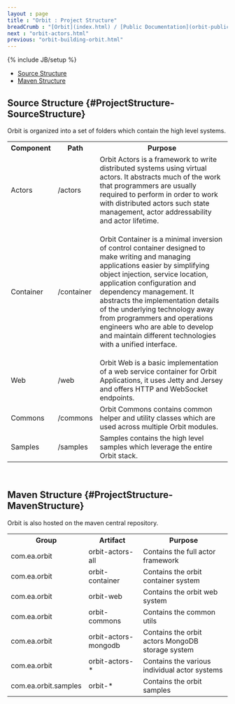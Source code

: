 ```yaml
---
layout : page
title : "Orbit : Project Structure"
breadCrumb : "[Orbit](index.html) / [Public Documentation](orbit-public-documentation.html)"
next : "orbit-actors.html"
previous: "orbit-building-orbit.html"
---
```

{% include JB/setup %}



-  [Source Structure](#ProjectStructure-SourceStructure)
-  [Maven Structure](#ProjectStructure-MavenStructure)



Source Structure {#ProjectStructure-SourceStructure}
----------


Orbit is organized into a set of folders which contain the high level systems.


<table>
<tr><th> Component </th><th> Path </th><th> Purpose </th></tr>
<tr><td> Actors </td><td> /actors </td><td> Orbit Actors is a framework to write distributed systems using virtual actors. It abstracts much of the work that programmers are usually required to perform in order to work with distributed actors such state management, actor addressability and actor lifetime.  </td></tr>
<tr><td> Container </td><td> /container </td><td>

Orbit Container is a minimal inversion of control container designed to make writing and managing applications easier by simplifying object injection, service location, application configuration and dependency management. It abstracts the implementation details of the underlying technology away from programmers and operations engineers who are able to develop and maintain different technologies with a unified interface. 

 </td></tr>
<tr><td> Web </td><td> /web </td><td> Orbit Web is a basic implementation of a web service container for Orbit Applications, it uses Jetty and Jersey and offers HTTP and WebSocket endpoints. </td></tr>
<tr><td> Commons </td><td> /commons </td><td> Orbit Commons contains common helper and utility classes which are used across multiple Orbit modules. </td></tr>
<tr><td> Samples </td><td> /samples </td><td> Samples contains the high level samples which leverage the entire Orbit stack. </td></tr>
</table>


 


Maven Structure {#ProjectStructure-MavenStructure}
----------


Orbit is also hosted on the maven central repository.


<table>
<tr><th> Group </th><th> Artifact </th><th> Purpose </th></tr>
<tr><td> com.ea.orbit </td><td> orbit-actors-all </td><td> Contains the full actor framework </td></tr>
<tr><td> com.ea.orbit </td><td> orbit-container </td><td> Contains the orbit container system </td></tr>
<tr><td> com.ea.orbit </td><td> orbit-web </td><td> Contains the orbit web system </td></tr>
<tr><td> com.ea.orbit </td><td> orbit-commons </td><td> Contains the common utils </td></tr>
<tr><td> com.ea.orbit </td><td> orbit-actors-mongodb </td><td> Contains the orbit actors MongoDB storage system </td></tr>
<tr><td> com.ea.orbit </td><td> orbit-actors-* </td><td> Contains the various individual actor systems </td></tr>
<tr><td> com.ea.orbit.samples </td><td> orbit-* </td><td> Contains the orbit samples </td></tr>
</table>


 


 

